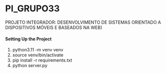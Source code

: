 # PI_GRUPO33
PROJETO INTEGRADOR: DESENVOLVIMENTO DE SISTEMAS ORIENTADO A DISPOSITIVOS MÓVEIS E BASEADOS NA WEB)

#### Setting Up the Project
1. python3.11 -m venv venv
2. source venv/bin/activate
3. pip install -r requirements.txt
4. python server.py
